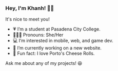### Hey, I'm Khanh! 👋😊 
It's nice to meet you! 

<!--
**khanh-v-nguyen/khanh-v-nguyen** is a ✨ _special_ ✨ repository because its `README.md` (this file) appears on your GitHub profile.

Here are some ideas to get you started:

- 🔭 I’m currently working on ...
- 🌱 I’m currently learning ...
- 👯 I’m looking to collaborate on ...
- 🤔 I’m looking for help with ...
- 💬 Ask me about ...
- 📫 How to reach me: ...
- 😄 Pronouns: ...
- ⚡ Fun fact: ...
-->

- 💗 I’m a student at Pasadena City College.
- 👩🏻‍💻 Pronouns: She/Her
- 💻 I’m interested in mobile, web, and game dev.
- 🌱 I’m currently working on a new website.
- 🥐 Fun fact: I love Porto's Cheese Rolls.

Ask me about any of my projects! 😆
